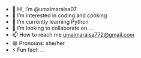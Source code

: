 - 👋 Hi, I’m @umaimaraisa07
- 👀 I’m interested in coding and cooking 
- 🌱 I’m currently learning Python
- 💞️ I’m looking to collaborate on ...
- 📫 How to reach me umaimaraisa772@gmail.com
- 😄 Pronouns: she/her
- ⚡ Fun fact: ...

<!---
umaimaraisa07/umaimaraisa07 is a ✨ special ✨ repository because its `README.md` (this file) appears on your GitHub profile.
You can click the Preview link to take a look at your changes.
--->
